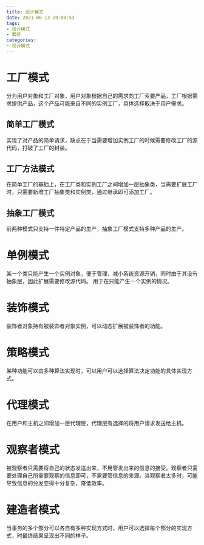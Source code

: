 ```yaml
---
title: 设计模式
date: 2021-06-13 20:08:53
tags:
- 设计模式
- 面经
categories:
- 设计模式
---
```

# 工厂模式
分为用户对象和工厂对象，用户对象根据自己的需求向工厂索要产品，工厂根据需求提供产品，这个产品可能来自不同的实例工厂，具体选择取决于用户需求。

## 简单工厂模式
实现了对产品的简单请求，缺点在于当需要增加实例工厂的时候需要修改工厂的源代码，打破了工厂的封装。

## 工厂方法模式
在简单工厂的基础上，在工厂类和实例工厂之间增加一层抽象类，当需要扩展工厂时，只需要新增工厂抽象类和实例类，通过继承即可添加工厂。

## 抽象工厂模式
前两种模式只支持一件特定产品的生产，抽象工厂模式支持多种产品的生产。

# 单例模式
某一个类只能产生一个实例对象，便于管理，减小系统资源开销，同时由于其没有抽象层，因此扩展需要修改源代码。
用于在只能产生一个实例的情况。

# 装饰模式
装饰者对象持有被装饰者对象实例，可以动态扩展被装饰者的功能。

# 策略模式
某种功能可以由多种算法实现时，可以用户可以选择算法决定功能的具体实现方式。

# 代理模式
在用户和主机之间增加一层代理层，代理层有选择的将用户请求发送给主机。

# 观察者模式
被观察者只需要将自己的状态发送出来，不用管发出来的信息的接受。观察者只需要处理自己所需要观察的信息即可，不需要管信息的来源。当观察者太多时，可能导致信息的分发变得十分复杂，降低效率。

# 建造者模式
当事务的多个部分可以各自有多种实现方式时，用户可以选择每个部分的实现方式，时最终结果呈现出不同的样子。
